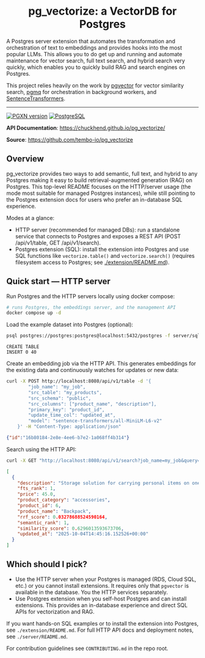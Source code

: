 <h1 align="center">
 <b>pg_vectorize: a VectorDB for Postgres</b>
</h1>

A Postgres server extension that automates the transformation and orchestration of text to embeddings and provides hooks into the most popular LLMs. This allows you to do get up and running and automate maintenance for vector search, full text search, and hybrid search very quickly, which enables you to quickly build RAG and search engines on Postgres.

This project relies heavily on the work by [pgvector](https://github.com/pgvector/pgvector) for vector similarity search, [pgmq](https://github.com/pgmq/pgmq) for orchestration in background workers, and [SentenceTransformers](https://huggingface.co/sentence-transformers).

---

[![PGXN version](https://badge.fury.io/pg/vectorize.svg)](https://pgxn.org/dist/vectorize/)
[![PostgreSQL](https://img.shields.io/badge/PostgreSQL-13%20%7C%2014%20%7C%2015%20%7C%2016%20%7C%2017%20%7C%2018-336791?logo=postgresql&logoColor=white)](https://www.postgresql.org/)


**API Documentation**: https://chuckhend.github.io/pg_vectorize/

**Source**: https://github.com/tembo-io/pg_vectorize

## Overview

pg_vectorize provides two ways to add semantic, full text, and hybrid to any Postgres making it easy to build retrieval-augmented generation (RAG) on Postgres. This top-level README focuses on the HTTP/server usage (the mode most suitable for managed Postgres instances), while still pointing to the Postgres extension docs for users who prefer an in-database SQL experience.

Modes at a glance:

- HTTP server (recommended for managed DBs): run a standalone service that connects to Postgres and exposes a REST API (POST /api/v1/table, GET /api/v1/search).
- Postgres extension (SQL): install the extension into Postgres and use SQL functions like `vectorize.table()` and `vectorize.search()` (requires filesystem access to Postgres; see [./extension/README.md](./extension/README.md)).

## Quick start — HTTP server

Run Postgres and the HTTP servers locally using docker compose:

```bash
# runs Postgres, the embeddings server, and the management API
docker compose up -d
```

Load the example dataset into Postgres (optional):

```bash
psql postgres://postgres:postgres@localhost:5432/postgres -f server/sql/example.sql
```

```text
CREATE TABLE
INSERT 0 40
```

Create an embedding job via the HTTP API. This generates embeddings for the existing data and continuously watches for updates or new data:

```bash
curl -X POST http://localhost:8080/api/v1/table -d '{
		"job_name": "my_job",
		"src_table": "my_products",
		"src_schema": "public",
		"src_columns": ["product_name", "description"],
		"primary_key": "product_id",
		"update_time_col": "updated_at",
		"model": "sentence-transformers/all-MiniLM-L6-v2"
	}' -H "Content-Type: application/json"
```

```json
{"id":"16b80184-2e8e-4ee6-b7e2-1a068ff4b314"}
```

Search using the HTTP API:

```bash
curl -X GET "http://localhost:8080/api/v1/search?job_name=my_job&query=camping%20backpack&limit=1" | jq .
```

```json
[
  {
    "description": "Storage solution for carrying personal items on ones back",
    "fts_rank": 1,
    "price": 45.0,
    "product_category": "accessories",
    "product_id": 6,
    "product_name": "Backpack",
    "rrf_score": 0.03278688524590164,
    "semantic_rank": 1,
    "similarity_score": 0.6296013593673706,
    "updated_at": "2025-10-04T14:45:16.152526+00:00"
  }
]
```

## Which should I pick?

- Use the HTTP server when your Postgres is managed (RDS, Cloud SQL, etc.) or you cannot install extensions. It requires only that `pgvector` is available in the database. You the HTTP services separately.
- Use Postgres extension when you self-host Postgres and can install extensions. This provides an in-database experience and direct SQL APIs for vectorization and RAG.

If you want hands-on SQL examples or to install the extension into Postgres, see `./extension/README.md`. For full HTTP API docs and deployment notes, see `./server/README.md`.


For contribution guidelines see `CONTRIBUTING.md` in the repo root.
